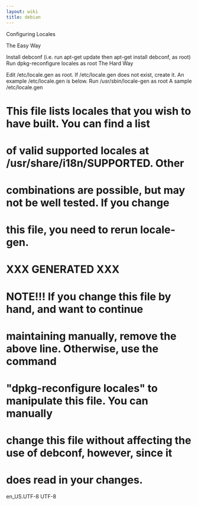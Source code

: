 ```yaml
---
layout: wiki
title: debian
---
```


Configuring Locales

The Easy Way

Install debconf (i.e. run apt-get update then apt-get install debconf, as root)
Run dpkg-reconfigure locales as root
The Hard Way

Edit /etc/locale.gen as root. If /etc/locale.gen does not exist, create it. An example /etc/locale.gen is below.
Run /usr/sbin/locale-gen as root
A sample /etc/locale.gen

# This file lists locales that you wish to have built. You can find a list
# of valid supported locales at /usr/share/i18n/SUPPORTED. Other
# combinations are possible, but may not be well tested. If you change
# this file, you need to rerun locale-gen.
#
# XXX GENERATED XXX
#
# NOTE!!! If you change this file by hand, and want to continue
# maintaining manually, remove the above line. Otherwise, use the command
# "dpkg-reconfigure locales" to manipulate this file. You can manually
# change this file without affecting the use of debconf, however, since it
# does read in your changes.

en_US.UTF-8 UTF-8

